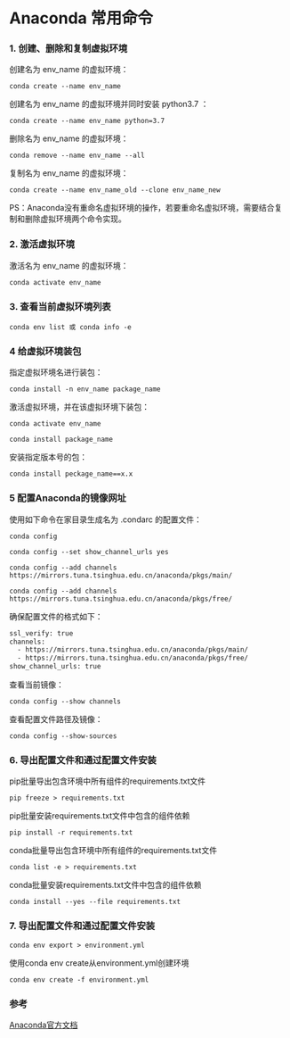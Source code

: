 # Anaconda 常用命令

### 1. 创建、删除和复制虚拟环境

创建名为 env_name 的虚拟环境：

```Shell
conda create --name env_name
```

创建名为 env_name 的虚拟环境并同时安装 python3.7 ：

```Shell
conda create --name env_name python=3.7
```

删除名为 env_name 的虚拟环境：

```Shell
conda remove --name env_name --all
```

复制名为 env_name 的虚拟环境：

```Shell
conda create --name env_name_old --clone env_name_new
```

PS：Anaconda没有重命名虚拟环境的操作，若要重命名虚拟环境，需要结合复制和删除虚拟环境两个命令实现。

### 2. 激活虚拟环境
激活名为 env_name 的虚拟环境：

```Shell
conda activate env_name
```

### 3. 查看当前虚拟环境列表

```Shell
conda env list 或 conda info -e
```

### 4 给虚拟环境装包
指定虚拟环境名进行装包：

```Shell
conda install -n env_name package_name
```

激活虚拟环境，并在该虚拟环境下装包：
```Shell
conda activate env_name

conda install package_name
```

安装指定版本号的包：

```Shell
conda install peckage_name==x.x
```

### 5 配置Anaconda的镜像网址
使用如下命令在家目录生成名为 .condarc 的配置文件：
```Shell
conda config

conda config --set show_channel_urls yes

conda config --add channels https://mirrors.tuna.tsinghua.edu.cn/anaconda/pkgs/main/

conda config --add channels https://mirrors.tuna.tsinghua.edu.cn/anaconda/pkgs/free/
 ```
确保配置文件的格式如下：

```txt
ssl_verify: true
channels:
  - https://mirrors.tuna.tsinghua.edu.cn/anaconda/pkgs/main/
  - https://mirrors.tuna.tsinghua.edu.cn/anaconda/pkgs/free/
show_channel_urls: true
 ```

查看当前镜像：

```Shell
conda config --show channels
```

查看配置文件路径及镜像：

```Shell
conda config --show-sources
```

### 6. 导出配置文件和通过配置文件安装
pip批量导出包含环境中所有组件的requirements.txt文件

```Shell
pip freeze > requirements.txt
```

pip批量安装requirements.txt文件中包含的组件依赖

```Shell
pip install -r requirements.txt
```

conda批量导出包含环境中所有组件的requirements.txt文件

```Shell
conda list -e > requirements.txt
```

conda批量安装requirements.txt文件中包含的组件依赖

```Shell
conda install --yes --file requirements.txt
```

### 7. 导出配置文件和通过配置文件安装
```Shell
conda env export > environment.yml
```

使用conda env create从environment.yml创建环境

```Shell
conda env create -f environment.yml
```

### 参考
[Anaconda官方文档](https://conda.io/projects/conda/en/latest/user-guide/getting-started.html)